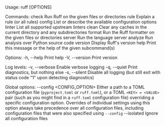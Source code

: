 <!-- /qompassai/python/ruff/README.md -->

<!-- Qompass AI Ruff README -->

<!-- Copyright (C) 2025 Qompass AI, All rights reserved -->

<!-- ---------------------------------------- -->

Usage: ruff \[OPTIONS] <COMMAND>

Commands:
check    Run Ruff on the given files or directories
rule     Explain a rule (or all rules)
config   List or describe the available configuration options
linter   List all supported upstream linters
clean    Clear any caches in the current directory and any subdirectories
format   Run the Ruff formatter on the given files or directories
server   Run the language server
analyze  Run analysis over Python source code
version  Display Ruff's version
help     Print this message or the help of the given subcommand(s)

Options:
-h, --help     Print help
-V, --version  Print version

Log levels:
-v, --verbose  Enable verbose logging
-q, --quiet    Print diagnostics, but nothing else
-s, --silent   Disable all logging (but still exit with status code "1" upon
detecting diagnostics)

Global options:
\--config \<CONFIG\_OPTION>
Either a path to a TOML configuration file (`pyproject.toml` or
`ruff.toml`), or a TOML `<KEY> = <VALUE>` pair (such as you might
find in a `ruff.toml` configuration file) overriding a specific
configuration option. Overrides of individual settings using this
option always take precedence over all configuration files, including
configuration files that were also specified using `--config`
\--isolated
Ignore all configuration files
